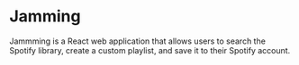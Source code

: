 # Jamming

Jammming is a React web application that allows users to search the Spotify library, create a custom playlist, and save it to their Spotify account.

